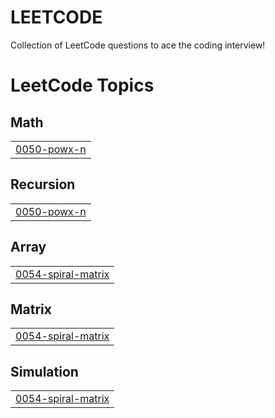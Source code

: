 # LEETCODE
Collection of LeetCode questions to ace the coding interview! 

<!---LeetCode Topics Start-->
# LeetCode Topics
## Math
|  |
| ------- |
| [0050-powx-n](https://github.com/ARYASINGHBJC/LEETCODE/tree/master/0050-powx-n) |
## Recursion
|  |
| ------- |
| [0050-powx-n](https://github.com/ARYASINGHBJC/LEETCODE/tree/master/0050-powx-n) |
## Array
|  |
| ------- |
| [0054-spiral-matrix](https://github.com/ARYASINGHBJC/LEETCODE/tree/master/0054-spiral-matrix) |
## Matrix
|  |
| ------- |
| [0054-spiral-matrix](https://github.com/ARYASINGHBJC/LEETCODE/tree/master/0054-spiral-matrix) |
## Simulation
|  |
| ------- |
| [0054-spiral-matrix](https://github.com/ARYASINGHBJC/LEETCODE/tree/master/0054-spiral-matrix) |
<!---LeetCode Topics End-->
